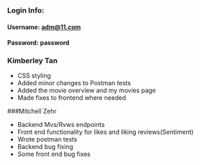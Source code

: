 ### Login Info: 
#### Username: **adm@11.com**
#### Password: **password**

### Kimberley Tan 
- CSS styling
- Added minor changes to Postman tests 
- Added the movie overview and my movies page
- Made fixes to frontend where needed

###Mitchell Zehr
- Backend Mvs/Rvws endpoints
- Front end functionality for likes and liking reviews(Sentiment)
- Wrote postman tests
- Backend bug fixing
- Some front end bug fixes

